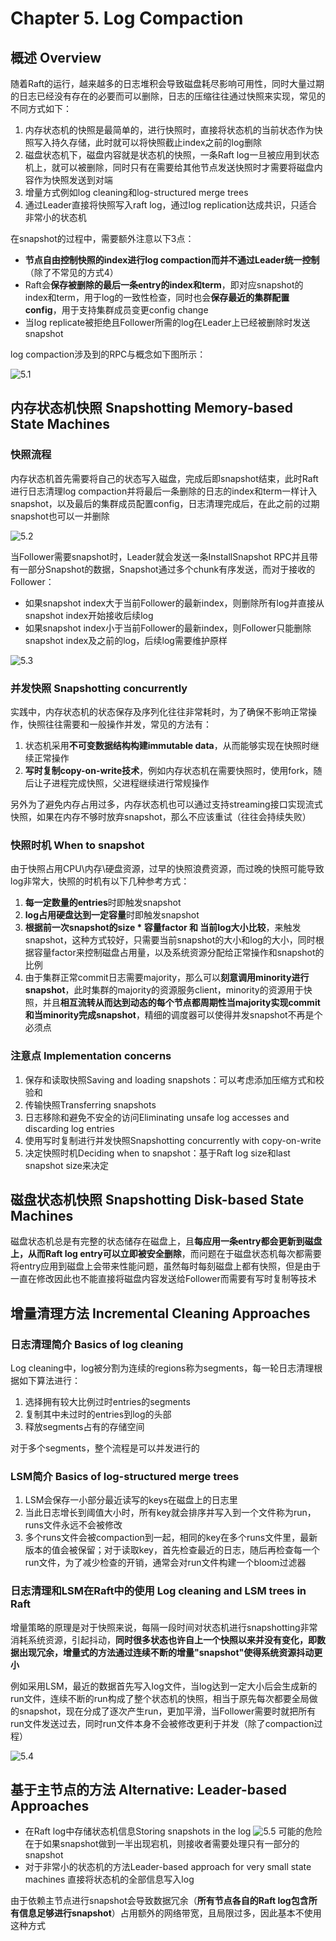 # Chapter 5. Log Compaction

## 概述 Overview

随着Raft的运行，越来越多的日志堆积会导致磁盘耗尽影响可用性，同时大量过期的日志已经没有存在的必要而可以删除，日志的压缩往往通过快照来实现，常见的不同方式如下：

1. 内存状态机的快照是最简单的，进行快照时，直接将状态机的当前状态作为快照写入持久存储，此时就可以将快照截止index之前的log删除
1. 磁盘状态机下，磁盘内容就是状态机的快照，一条Raft log一旦被应用到状态机上，就可以被删除，同时只有在需要给其他节点发送快照时才需要将磁盘内容作为快照发送到对端
1. 增量方式例如log cleaning和log-structured merge trees
1. 通过Leader直接将快照写入raft log，通过log replication达成共识，只适合非常小的状态机

在snapshot的过程中，需要额外注意以下3点：

- **节点自由控制快照的index进行log compaction而并不通过Leader统一控制**（除了不常见的方式4）
- Raft会**保存被删除的最后一条entry的index和term**，即对应snapshot的index和term，用于log的一致性检查，同时也会**保存最近的集群配置config**，用于支持集群成员变更config change
- 当log replicate被拒绝且Follower所需的log在Leader上已经被删除时发送snapshot

log compaction涉及到的RPC与概念如下图所示：

![5.1](images/5.1.png)

## 内存状态机快照 Snapshotting Memory-based State Machines

### 快照流程

内存状态机首先需要将自己的状态写入磁盘，完成后即snapshot结束，此时Raft进行日志清理log compaction并将最后一条删除的日志的index和term一样计入snapshot，以及最后的集群成员配置config，日志清理完成后，在此之前的过期snapshot也可以一并删除

![5.2](images/5.2.png)

当Follower需要snapshot时，Leader就会发送一条InstallSnapshot RPC并且带有一部分Snapshot的数据，Snapshot通过多个chunk有序发送，而对于接收的Follower：

- 如果snapshot index大于当前Follower的最新index，则删除所有log并直接从snapshot index开始接收后续log
- 如果snapshot index小于当前Follower的最新index，则Follower只能删除snapshot index及之前的log，后续log需要维护原样

![5.3](images/5.3.png)

### 并发快照 Snapshotting concurrently

实践中，内存状态机的状态保存及序列化往往非常耗时，为了确保不影响正常操作，快照往往需要和一般操作并发，常见的方法有：

1. 状态机采用**不可变数据结构构建immutable data**，从而能够实现在快照时继续正常操作
2. **写时复制copy-on-write技术**，例如内存状态机在需要快照时，使用fork，随后让子进程完成快照，父进程继续进行常规操作

另外为了避免内存占用过多，内存状态机也可以通过支持streaming接口实现流式快照，如果在内存不够时放弃snapshot，那么不应该重试（往往会持续失败）

### 快照时机 When to snapshot

由于快照占用CPU\内存\硬盘资源，过早的快照浪费资源，而过晚的快照可能导致log非常大，快照的时机有以下几种参考方式：

1. **每一定数量的entries**时即触发snapshot
1. **log占用硬盘达到一定容量**时即触发snapshot
1. **根据前一次snapshot的size * 容量factor 和 当前log大小比较**，来触发snapshot，这种方式较好，只需要当前snapshot的大小和log的大小，同时根据容量factor来控制磁盘占用量，以及系统资源分配给正常操作和snapshot的比例
1. 由于集群正常commit日志需要majority，那么可以**刻意调用minority进行snapshot**，此时集群的majority的资源服务client，minority的资源用于快照，并且**相互流转从而达到动态的每个节点都周期性当majority实现commit和当minority完成snapshot**，精细的调度器可以使得并发snapshot不再是个必须点

### 注意点 Implementation concerns

1. 保存和读取快照Saving and loading snapshots：可以考虑添加压缩方式和校验和
1. 传输快照Transferring snapshots
1. 日志移除和避免不安全的访问Eliminating unsafe log accesses and discarding log entries
1. 使用写时复制进行并发快照Snapshotting concurrently with copy-on-write
1. 决定快照时机Deciding when to snapshot：基于Raft log size和last snapshot size来决定

## 磁盘状态机快照 Snapshotting Disk-based State Machines

磁盘状态机总是有完整的状态储存在磁盘上，且**每应用一条entry都会更新到磁盘上，从而Raft log entry可以立即被安全删除**，而问题在于磁盘状态机每次都需要将entry应用到磁盘上会带来性能问题，虽然每时每刻磁盘上都有快照，但是由于一直在修改因此也不能直接将磁盘内容发送给Follower而需要有写时复制等技术

## 增量清理方法 Incremental Cleaning Approaches

### 日志清理简介 Basics of log cleaning

Log cleaning中，log被分割为连续的regions称为segments，每一轮日志清理根据如下算法进行：

1. 选择拥有较大比例过时entries的segments
1. 复制其中未过时的entries到log的头部
1. 释放segments占有的存储空间

对于多个segments，整个流程是可以并发进行的

### LSM简介 Basics of log-structured merge trees

1. LSM会保存一小部分最近读写的keys在磁盘上的日志里
1. 当此日志增长到阈值大小时，所有key就会排序并写入到一个文件称为run，runs文件永远不会被修改
1. 多个runs文件会被compaction到一起，相同的key在多个runs文件里，最新版本的值会被保留；对于读取key，首先检查最近的日志，随后再检查每一个run文件，为了减少检查的开销，通常会对run文件构建一个bloom过滤器

### 日志清理和LSM在Raft中的使用 Log cleaning and LSM trees in Raft

增量策略的原理是对于快照来说，每隔一段时间对状态机进行snapshotting非常消耗系统资源，引起抖动，**同时很多状态也许自上一个快照以来并没有变化，即数据出现冗余，增量式的方法通过连续不断的增量"snapshot"使得系统资源抖动更小**

例如采用LSM，最近的数据首先写入log文件，当log达到一定大小后会生成新的run文件，连续不断的run构成了整个状态机的快照，相当于原先每次都要全局做的snapshot，现在分成了逐次产生run，更加平滑，当Follower需要时就把所有run文件发送过去，同时run文件本身不会被修改更利于并发（除了compaction过程）

![5.4](images/5.4.png)

## 基于主节点的方法 Alternative: Leader-based Approaches

- 在Raft log中存储状态机信息Storing snapshots in the log
    ![5.5](images/5.5.png)
    可能的危险在于如果snapshot做到一半出现宕机，则接收者需要处理只有一部分的snapshot
- 对于非常小的状态机的方法Leader-based approach for very small state machines
    直接将状态机的全部信息写入log

由于依赖主节点进行snapshot会导致数据冗余（**所有节点各自的Raft log包含所有信息足够进行snapshot**）占用额外的网络带宽，且局限过多，因此基本不使用这种方式
